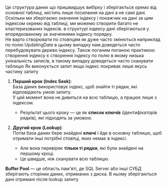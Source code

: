 Це структура даних що пришвидшує вибірку і зберігається оремо від основної таблиці, містить лише посилання на дані а не самі дані. Оскільки ми зберігаємо значення індексу і покажчик на дані за цим індексом окремо від таблиці, ми можемо створити багато не кластеризованих індексів. в структурі індексу дані зберігаються у впорядкованому за значеннями індексу порядку.   
Не варто створювати по стовпцям як дуже часто змінються наприклад по полю UpdatingDate
в цьому випадку нам доведеться часто перебудовувати дерево індексу. 
Також поганим поганою практикою створення індексу є створення індексу по полю в якому низька унікальність записів, в такому випадку доведеться часто сканувати таблицю 
Як виконується запит якщо індекс покриває лише якусь частину запиту   
1. **Перший крок (Index Seek)**:  
    База даних використовує індекс, щоб знайти ті рядки, які відповідають умові запиту.  
    У цей момент вона не дивиться на всю таблицю, а працює лише з індексом.
    - Результат цього кроку — це як **список ключів** (ідентифікаторів рядків), які підходять за умовою.

2. **Другий крок (Lookup)**:  
    Потім база даних бере знайдені **ключі** і йде в основну таблицю, щоб отримати інші потрібні стовпці, яких немає в індексі.
    - Але вона перевіряє **тільки ті рядки**, які були знайдені на першому кроці.
    - Це швидше, ніж сканувати всю таблицю.
      
 **Buffer Pool** — це область пам'яті, де SQL Server або інші СУБД зберігають сторінки даних, отриманих з диска. В ньому зберігаються дані отримані після lookup запиту 